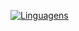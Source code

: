 [![Linguagens](https://github-readme-stats.vercel.app/api/top-langs/?username=cardoso-thiago)](https://github.com/anuraghazra/github-readme-stats)
